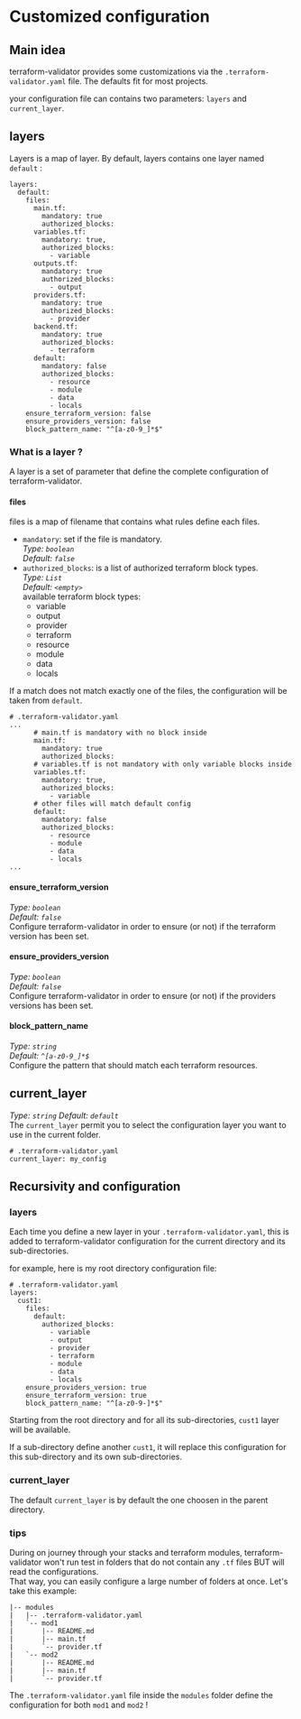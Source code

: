 # Customized configuration

## Main idea
terraform-validator provides some customizations via the `.terraform-validator.yaml` file.
The defaults fit for most projects.

your configuration file can contains two parameters: `layers` and `current_layer`.


## layers
Layers is a map of layer. By default, layers contains one layer named `default` :
```
layers:
  default:
    files:
      main.tf:
        mandatory: true
        authorized_blocks:
      variables.tf:
        mandatory: true,
        authorized_blocks:
          - variable
      outputs.tf:
        mandatory: true
        authorized_blocks:
          - output
      providers.tf:
        mandatory: true
        authorized_blocks:
          - provider
      backend.tf:
        mandatory: true
        authorized_blocks:
          - terraform
      default:
        mandatory: false
        authorized_blocks:
          - resource
          - module
          - data
          - locals
    ensure_terraform_version: false
    ensure_providers_version: false
    block_pattern_name: "^[a-z0-9_]*$"
```
### What is a layer ?
A layer is a set of parameter that define the complete configuration of terraform-validator.

#### files
files is a map of filename that contains what rules define each files.
* `mandatory`: set if the file is mandatory.                            
  *Type: `boolean`*                          
  *Default: `false`*
* `authorized_blocks`: is a list of authorized terraform block types.                          
  *Type: `List`*                    
  *Default: `<empty>`*                    
  available terraform block types:
    * variable
    * output
    * provider
    * terraform
    * resource
    * module
    * data
    * locals

If a match does not match exactly one of the files, the configuration will be taken from `default`.

```
# .terraform-validator.yaml
...
      # main.tf is mandatory with no block inside
      main.tf:
        mandatory: true
        authorized_blocks:
      # variables.tf is not mandatory with only variable blocks inside
      variables.tf:
        mandatory: true,
        authorized_blocks:
          - variable
      # other files will match default config
      default:
        mandatory: false
        authorized_blocks:
          - resource
          - module
          - data
          - locals
...
```

#### ensure_terraform_version
*Type: `boolean`*                 
*Default: `false`*                  
Configure terraform-validator in order to ensure (or not) if the terraform version has been set.

#### ensure_providers_version
*Type: `boolean`*                 
*Default: `false`*    
Configure terraform-validator in order to ensure (or not) if the providers versions has been set.

#### block_pattern_name
*Type: `string`*                 
*Default: `^[a-z0-9_]*$`*    
Configure the pattern that should match each terraform resources.


## current_layer
*Type: `string`*
*Default: `default`*                       
The `current_layer` permit you to select the configuration layer you want to use in the current folder.

```
# .terraform-validator.yaml
current_layer: my_config
```


## Recursivity and configuration
### layers
Each time you define a new layer in your `.terraform-validator.yaml`, this is added to terraform-validator configuration for the current directory and its sub-directories.

for example, here is my root directory configuration file:
```
# .terraform-validator.yaml
layers:
  cust1:
    files:
      default:
        authorized_blocks:
          - variable
          - output
          - provider
          - terraform
          - module
          - data
          - locals
    ensure_providers_version: true
    ensure_terraform_version: true
    block_pattern_name: "^[a-z0-9-]*$"
```

Starting from the root directory and for all its sub-directories, `cust1` layer will be available.

If a sub-directory define another `cust1`, it will replace this configuration for this sub-directory and its own sub-directories.

### current_layer
The default `current_layer` is by default the one choosen in the parent directory.

### tips
During on journey through your stacks and terraform modules, terraform-validator won't run test in folders that do not contain any `.tf` files BUT will read the configurations.                    
That way, you can easily configure a large number of folders at once. Let's take this example:
```
|-- modules
|   |-- .terraform-validator.yaml
|   `-- mod1
|       |-- README.md
|       |-- main.tf
|       `-- provider.tf
|   `-- mod2
|       |-- README.md
|       |-- main.tf
|       `-- provider.tf
```
The `.terraform-validator.yaml` file inside the `modules` folder define the configuration for both `mod1` and `mod2` !
